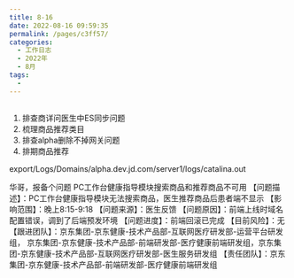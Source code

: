 ```yaml
---
title: 8-16
date: 2022-08-16 09:59:35
permalink: /pages/c3ff57/
categories:
  - 工作日志
  - 2022年
  - 8月
tags:
  - 
---
```


## 
1. 排查商详问医生中ES同步问题
2. 梳理商品推荐类目
3. 排查alpha删除不掉网关问题
4. 排期商品推荐

export/Logs/Domains/alpha.dev.jd.com/server1/logs/catalina.out


华哥，报备个问题
PC工作台健康指导模块搜索商品和推荐商品不可用
【问题描述】：PC工作台健康指导模块无法搜索商品，医生推荐商品后患者端不显示
【影响范围】：晚上8:15-9:18
【问题来源】：医生反馈
【问题原因】：前端上线时域名配置错误，调到了后端预发环境
【问题进度】：前端回滚已完成
【目前风险】：无
【跟进团队】：京东集团-京东健康-技术产品部-互联网医疗研发部-运营平台研发组，
京东集团-京东健康-技术产品部-前端研发部-医疗健康前端研发组，京东集团-京东健康-技术产品部-互联网医疗研发部-医生服务研发组
【责任团队】：京东集团-京东健康-技术产品部-前端研发部-医疗健康前端研发组







